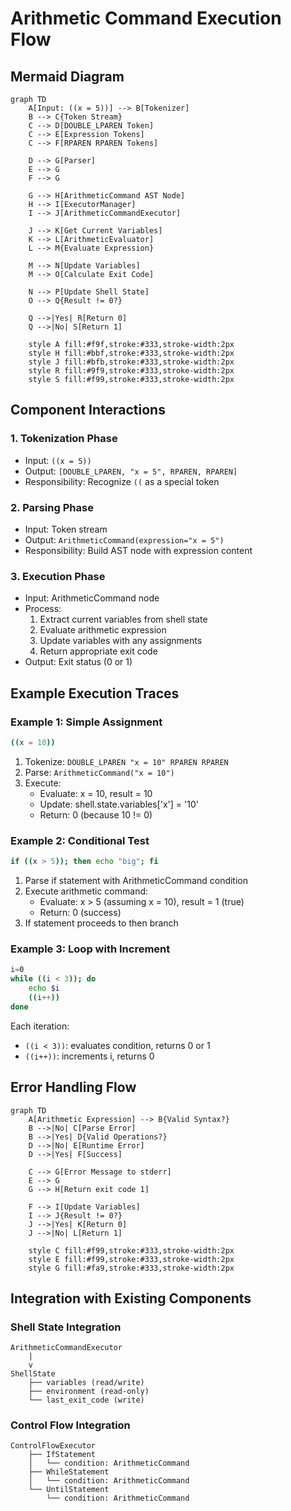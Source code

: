# Arithmetic Command Execution Flow

## Mermaid Diagram

```mermaid
graph TD
    A[Input: ((x = 5))] --> B[Tokenizer]
    B --> C{Token Stream}
    C --> D[DOUBLE_LPAREN Token]
    C --> E[Expression Tokens]
    C --> F[RPAREN RPAREN Tokens]
    
    D --> G[Parser]
    E --> G
    F --> G
    
    G --> H[ArithmeticCommand AST Node]
    H --> I[ExecutorManager]
    I --> J[ArithmeticCommandExecutor]
    
    J --> K[Get Current Variables]
    K --> L[ArithmeticEvaluator]
    L --> M{Evaluate Expression}
    
    M --> N[Update Variables]
    M --> O[Calculate Exit Code]
    
    N --> P[Update Shell State]
    O --> Q{Result != 0?}
    
    Q -->|Yes| R[Return 0]
    Q -->|No| S[Return 1]
    
    style A fill:#f9f,stroke:#333,stroke-width:2px
    style H fill:#bbf,stroke:#333,stroke-width:2px
    style J fill:#bfb,stroke:#333,stroke-width:2px
    style R fill:#9f9,stroke:#333,stroke-width:2px
    style S fill:#f99,stroke:#333,stroke-width:2px
```

## Component Interactions

### 1. Tokenization Phase
- Input: `((x = 5))`
- Output: `[DOUBLE_LPAREN, "x = 5", RPAREN, RPAREN]`
- Responsibility: Recognize `((` as a special token

### 2. Parsing Phase
- Input: Token stream
- Output: `ArithmeticCommand(expression="x = 5")`
- Responsibility: Build AST node with expression content

### 3. Execution Phase
- Input: ArithmeticCommand node
- Process:
  1. Extract current variables from shell state
  2. Evaluate arithmetic expression
  3. Update variables with any assignments
  4. Return appropriate exit code
- Output: Exit status (0 or 1)

## Example Execution Traces

### Example 1: Simple Assignment
```bash
((x = 10))
```
1. Tokenize: `DOUBLE_LPAREN "x = 10" RPAREN RPAREN`
2. Parse: `ArithmeticCommand("x = 10")`
3. Execute: 
   - Evaluate: x = 10, result = 10
   - Update: shell.state.variables['x'] = '10'
   - Return: 0 (because 10 != 0)

### Example 2: Conditional Test
```bash
if ((x > 5)); then echo "big"; fi
```
1. Parse if statement with ArithmeticCommand condition
2. Execute arithmetic command:
   - Evaluate: x > 5 (assuming x = 10), result = 1 (true)
   - Return: 0 (success)
3. If statement proceeds to then branch

### Example 3: Loop with Increment
```bash
i=0
while ((i < 3)); do
    echo $i
    ((i++))
done
```
Each iteration:
- `((i < 3))`: evaluates condition, returns 0 or 1
- `((i++))`: increments i, returns 0

## Error Handling Flow

```mermaid
graph TD
    A[Arithmetic Expression] --> B{Valid Syntax?}
    B -->|No| C[Parse Error]
    B -->|Yes| D{Valid Operations?}
    D -->|No| E[Runtime Error]
    D -->|Yes| F[Success]
    
    C --> G[Error Message to stderr]
    E --> G
    G --> H[Return exit code 1]
    
    F --> I[Update Variables]
    I --> J{Result != 0?}
    J -->|Yes| K[Return 0]
    J -->|No| L[Return 1]
    
    style C fill:#f99,stroke:#333,stroke-width:2px
    style E fill:#f99,stroke:#333,stroke-width:2px
    style G fill:#fa9,stroke:#333,stroke-width:2px
```

## Integration with Existing Components

### Shell State Integration
```
ArithmeticCommandExecutor
    |
    v
ShellState
    ├── variables (read/write)
    ├── environment (read-only)
    └── last_exit_code (write)
```

### Control Flow Integration
```
ControlFlowExecutor
    ├── IfStatement
    │   └── condition: ArithmeticCommand
    ├── WhileStatement
    │   └── condition: ArithmeticCommand
    └── UntilStatement
        └── condition: ArithmeticCommand
```